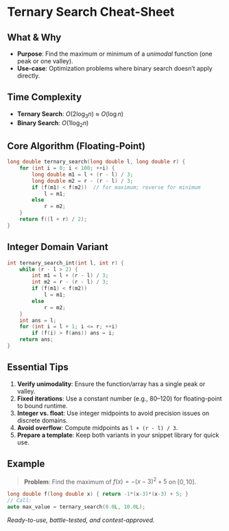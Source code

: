 # Ternary Search Cheat-Sheet

## What & Why

- **Purpose**: Find the maximum or minimum of a _unimodal_ function (one peak or one valley).
- **Use-case**: Optimization problems where binary search doesn’t apply directly.

## Time Complexity

- **Ternary Search**: $O(2\log_3 n)$ ≈ $O(\log n)$
- **Binary Search**: $O(1\log_2 n)$

## Core Algorithm (Floating-Point)

```cpp
long double ternary_search(long double l, long double r) {
    for (int i = 0; i < 100; ++i) {
        long double m1 = l + (r - l) / 3;
        long double m2 = r - (r - l) / 3;
        if (f(m1) < f(m2))  // for maximum; reverse for minimum
            l = m1;
        else
            r = m2;
    }
    return f((l + r) / 2);
}
```

## Integer Domain Variant

```cpp
int ternary_search_int(int l, int r) {
    while (r - l > 2) {
        int m1 = l + (r - l) / 3;
        int m2 = r - (r - l) / 3;
        if (f(m1) < f(m2))
            l = m1;
        else
            r = m2;
    }
    int ans = l;
    for (int i = l + 1; i <= r; ++i)
        if (f(i) > f(ans)) ans = i;
    return ans;
}
```

## Essential Tips

1. **Verify unimodality**: Ensure the function/array has a single peak or valley.
2. **Fixed iterations**: Use a constant number (e.g., 80–120) for floating-point to bound runtime.
3. **Integer vs. float**: Use integer midpoints to avoid precision issues on discrete domains.
4. **Avoid overflow**: Compute midpoints as `l + (r - l) / 3`.
5. **Prepare a template**: Keep both variants in your snippet library for quick use.

## Example

> **Problem**: Find the maximum of $f(x) = -(x-3)^2 + 5$ on $[0, 10]$.

```cpp
long double f(long double x) { return -1*(x-3)*(x-3) + 5; }
// Call:
auto max_value = ternary_search(0.0L, 10.0L);
```

_Ready-to-use, battle-tested, and contest-approved._
